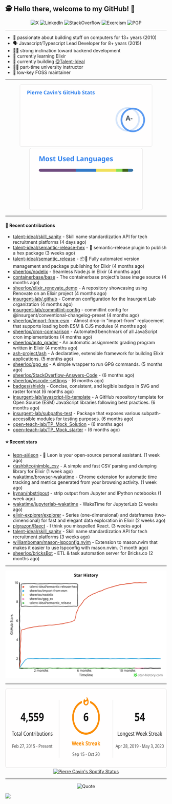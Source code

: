<h2 style="display:inline" align="center">🕵️ Hello there, welcome to my GitHub! 👋</h2>
<br />
<p align="center">
    <a href="https://links.sherlox.io/gh-x" target="_blank" style="text-decoration: none;">
        <img src="https://img.shields.io/badge/-000000?style=flat-square&logo=X" alt="X">
    </a>
    <a href="https://links.sherlox.io/github-linkedin" target="_blank" style="text-decoration: none;">
        <img src="https://img.shields.io/badge/LinkedIn-0077b5?style=flat-square&logo=linkedin" alt="LinkedIn">
    </a>
    <a href="https://links.sherlox.io/github-stackoverflow" target="_blank" style="text-decoration: none;">
        <img src="https://img.shields.io/badge/StackOverflow-9a9c9f?style=flat-square&logo=StackOverflow" alt="StackOverflow">
    </a>
    <a href="https://links.sherlox.io/github-exercism" target="_blank" style="text-decoration: none;">
        <img src="https://img.shields.io/badge/Exercism-7600fe?style=flat-square&logo=Exercism" alt="Exercism">
    </a>
    <a href="https://pgp.mit.edu/pks/lookup?op=get&search=0x48D089FE8FC01A4E7E88EE9611567DFABCB9256E" target="_blank" style="text-decoration: none;">
        <img src="https://img.shields.io/badge/pgp-0x11567DFABCB9256E-313131?style=flat&labelColor=313131&color=313131" alt="PGP">
    </a>
</p>

---

<ul>
    <li>👴 passionate about building stuff on computers for 13+ years (2010)</li>
    <li>🗣 Javascript/Typescript Lead Developer for 8+ years (2015)</li>
    <li>🧑‍💻 strong inclination toward backend development</li>
    <li>💜 currently learning Elixir</li>
    <li>👷 currently building <a href="https://github.com/Talent-Ideal">@Talent-Ideal</a></li>
    <li>🧑‍🏫 part-time university instructor</li>
    <li>🫶 low-key FOSS maintainer</li>
</ul>

---

<div align="center">
  <a href="https://github-readme-stats.sherlox.io" style="display: inline-block;">
    <img src="assets/stats.svg" alt="Pierre Cavin's Github stats" height="195px" />
  </a>
  
  <a href="https://github-readme-stats.sherlox.io" style="display: inline-block;">
    <img src="assets/top-langs.svg" alt="Pierre Cavin's Most used languages" height="195px" />
  </a>
</div>

---

#### 🫶 Recent contributions

- [talent-ideal/skill_sanity](https://github.com/talent-ideal/skill_sanity) - Skill name standardization API for tech recruitment platforms (4 days ago)
- [talent-ideal/semantic-release-hex](https://github.com/talent-ideal/semantic-release-hex) - 🚢 semantic-release plugin to publish a hex package (3 weeks ago)
- [talent-ideal/semantic_release](https://github.com/talent-ideal/semantic_release) - 📦🚀 Fully automated version management and package publishing for Elixir (4 months ago)
- [sheerlox/nodelix](https://github.com/sheerlox/nodelix) - Seamless Node.js in Elixir (4 months ago)
- [containerbase/base](https://github.com/containerbase/base) - The containerbase project&#39;s base image source (4 months ago)
- [sheerlox/elixir_renovate_demo](https://github.com/sheerlox/elixir_renovate_demo) - A repository showcasing using Renovate on an Elixir project (4 months ago)
- [insurgent-lab/.github](https://github.com/insurgent-lab/.github) - Common configuration for the Insurgent Lab organization (4 months ago)
- [insurgent-lab/commitlint-config](https://github.com/insurgent-lab/commitlint-config) - commitlint config for @insurgent/conventional-changelog-preset (4 months ago)
- [sheerlox/import-from-esm](https://github.com/sheerlox/import-from-esm) - Almost drop-in &#34;import-from&#34; replacement that supports loading both ESM &amp; CJS modules (4 months ago)
- [sheerlox/cron-comparison](https://github.com/sheerlox/cron-comparison) - Automated benchmark of all JavaScript cron implementations (4 months ago)
- [sheerlox/auto_grader](https://github.com/sheerlox/auto_grader) - An automatic assignments grading program written in Elixir (4 months ago)
- [ash-project/ash](https://github.com/ash-project/ash) - A declarative, extensible framework for building Elixir applications. (5 months ago)
- [sheerlox/gpg_ex](https://github.com/sheerlox/gpg_ex) - A simple wrapper to run GPG commands. (5 months ago)
- [sheerlox/StackOverflow-Answers-Code](https://github.com/sheerlox/StackOverflow-Answers-Code) -  (6 months ago)
- [sheerlox/vscode-settings](https://github.com/sheerlox/vscode-settings) -  (6 months ago)
- [badges/shields](https://github.com/badges/shields) - Concise, consistent, and legible badges in SVG and raster format (6 months ago)
- [insurgent-lab/javascript-lib-template](https://github.com/insurgent-lab/javascript-lib-template) - A GitHub repository template for Open Source (ESM) JavaScript libraries following best practices. (6 months ago)
- [insurgent-lab/subpaths-test](https://github.com/insurgent-lab/subpaths-test) - Package that exposes various subpath-accessible modules for testing purposes. (6 months ago)
- [open-teach-lab/TP_Mock_Solution](https://github.com/open-teach-lab/TP_Mock_Solution) -  (6 months ago)
- [open-teach-lab/TP_Mock_starter](https://github.com/open-teach-lab/TP_Mock_starter) -  (6 months ago)

#### ⭐ Recent stars

- [leon-ai/leon](https://github.com/leon-ai/leon) - 🧠 Leon is your open-source personal assistant. (1 week ago)
- [dashbitco/nimble_csv](https://github.com/dashbitco/nimble_csv) - A simple and fast CSV parsing and dumping library for Elixir (1 week ago)
- [wakatime/browser-wakatime](https://github.com/wakatime/browser-wakatime) - Chrome extension for automatic time tracking and metrics generated from your browsing activity. (1 week ago)
- [kynan/nbstripout](https://github.com/kynan/nbstripout) - strip output from Jupyter and IPython notebooks (1 week ago)
- [wakatime/jupyterlab-wakatime](https://github.com/wakatime/jupyterlab-wakatime) - WakaTime for JupyterLab (2 weeks ago)
- [elixir-explorer/explorer](https://github.com/elixir-explorer/explorer) - Series (one-dimensional) and dataframes (two-dimensional) for fast and elegant data exploration in Elixir (2 weeks ago)
- [plgrazon/Raect](https://github.com/plgrazon/Raect) - I think you misspelled React. (3 weeks ago)
- [talent-ideal/skill_sanity](https://github.com/talent-ideal/skill_sanity) - Skill name standardization API for tech recruitment platforms (3 weeks ago)
- [williamboman/mason-lspconfig.nvim](https://github.com/williamboman/mason-lspconfig.nvim) - Extension to mason.nvim that makes it easier to use lspconfig with mason.nvim. (1 month ago)
- [sheerlox/bricksBot](https://github.com/sheerlox/bricksBot) - ETL &amp; task automation server for Bricks.co (2 months ago)

---

<p align="center">
    <a href="https://star-history.com/#sheerlox/import-from-esm&sheerlox/nodelix&sheerlox/gpg_ex&talent-ideal/semantic_release&talent-ideal/semantic-release-hex&Timeline" target="_blank" style="text-decoration: none;">
        <img src="assets/star-history.svg" alt="Pierre Cavin's Star History Chart">
    </a>
</p>

---

<div align="center">
  <a href="https://github-readme-streak-stats.herokuapp.com" style="display: inline-block;">
    <img src="assets/streak-stats.svg" alt="Pierre Cavin's GitHub Streak Stats" height="247px" />
  </a>

  <a href="https://links.sherlox.io/github-spotify" style="display: inline-block;">
    <img src="https://spotify-github-profile.kittinanx.com/api/view?uid=6ridtm5cbc0y9bf5qmtqpoupv&cover_image=true&theme=default&show_offline=false&background_color=121212&interchange=true&bar_color_cover=true" alt="Pierre Cavin's Spotify Status" height="240px" />
  </a>
</div>

---



<p align="center">
    <a href="https://github.com/piyushsuthar/github-readme-quotes" target="_blank" style="text-decoration: none;">
        <img src="https://quotes-github-readme.vercel.app/api?type=horizontal&quote=Inaction%20will%20cause%20a%20man%20to%20sink%20into%20the%20slough%20of%20despond%20and%20vanish%20without%20a%20trace.&author=Farley%20Mowat" alt="Quote">
    </a>
</p>

![](https://hit.yhype.me/github/profile?user_id=11234273)
